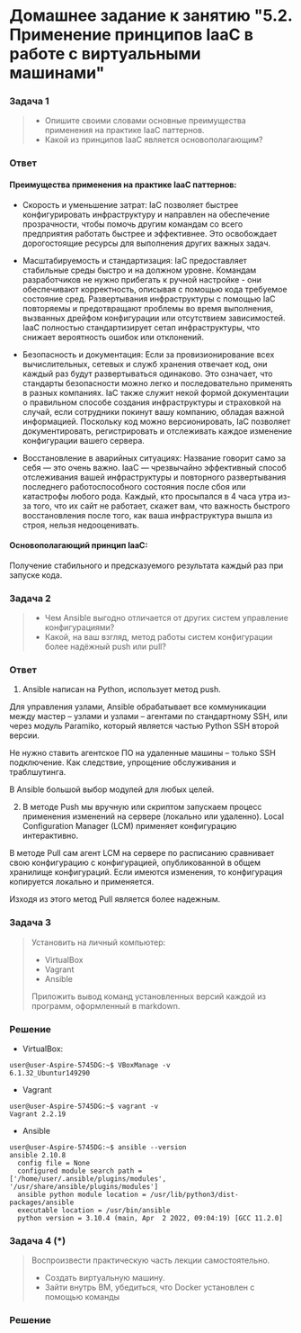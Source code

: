 # Домашнее задание к занятию "5.2. Применение принципов IaaC в работе с виртуальными машинами"
### Задача 1
> * Опишите своими словами основные преимущества применения на практике IaaC паттернов.
> * Какой из принципов IaaC является основополагающим?

### Ответ
#### Преимущества применения на практике IaaC паттернов:
* Скорость и уменьшение затрат: IaC позволяет быстрее конфигурировать инфраструктуру и направлен на обеспечение прозрачности, чтобы помочь другим командам со всего предприятия работать быстрее и эффективнее. Это освобождает дорогостоящие ресурсы для выполнения других важных задач.

* Масштабируемость и стандартизация: IaC предоставляет стабильные среды быстро и на должном уровне. Командам разработчиков не нужно прибегать к ручной настройке - 
они обеспечивают корректность, описывая с помощью кода требуемое состояние сред. Развертывания инфраструктуры с помощью IaC повторяемы и предотвращают проблемы во 
время выполнения, вызванных дрейфом конфигурации или отсутствием зависимостей. IaaC полностью стандартизирует сетап инфраструктуры, что снижает вероятность ошибок 
или отклонений.

* Безопасность и документация: Если за провизионирование всех вычислительных, сетевых и служб хранения отвечает код, они каждый раз будут развертываться одинаково. 
Это означает, что стандарты безопасности можно легко и последовательно применять в разных компаниях. IaC также служит некой формой документации о правильном способе 
создания инфраструктуры и страховкой на случай, если сотрудники покинут вашу компанию, обладая важной информацией. Поскольку код можно версионировать, IaC позволяет 
документировать, регистрировать и отслеживать каждое изменение конфигурации вашего сервера.

* Восстановление в аварийных ситуациях: Название говорит само за себя — это очень важно. IaaC — чрезвычайно эффективный способ отслеживания вашей инфраструктуры и 
повторного развертывания последнего работоспособного состояния после сбоя или катастрофы любого рода. Каждый, кто просыпался в 4 часа утра из-за того, что их сайт 
не работает, скажет вам, что важность быстрого восстановления после того, как ваша инфраструктура вышла из строя, нельзя недооценивать.

#### Основополагающий принцип IaaC:
Получение стабильного и предсказуемого результата каждый раз при запуске кода.

### Задача 2
> * Чем Ansible выгодно отличается от других систем управление конфигурациями?
> * Какой, на ваш взгляд, метод работы систем конфигурации более надёжный push или pull?

### Ответ

1. Ansible написан на Python, использует метод push. 

Для управления узлами, Ansible обрабатывает все коммуникации между мастер – узлами и узлами – агентами по стандартному SSH, или через модуль Paramiko, 
который является частью Python SSH второй версии.

Не нужно ставить агентское ПО на удаленные машины – только SSH подключение. Как следствие, упрощение обслуживания и траблшутинга.

В Ansible большой выбор модулей для любых целей.

2. В методе Push мы вручную или скриптом запускаем процесс применения изменений на сервере (локально или удаленно). 
Local Configuration Manager (LCM) применяет конфигурацию интерактивно.

В методе Pull сам агент LCM на сервере по расписанию сравнивает свою конфигурацию с конфигурацией, опубликованной в общем хранилище конфигураций. 
Если имеются изменения, то конфигурация копируется локально и применяется.

Изходя из этого метод Pull является более надежным.

### Задача 3
> Установить на личный компьютер:
> * VirtualBox
> * Vagrant
> * Ansible
> 
> Приложить вывод команд установленных версий каждой из программ, оформленный в markdown.

### Решение 

* VirtualBox:

```
user@user-Aspire-5745DG:~$ VBoxManage -v
6.1.32_Ubuntur149290
```
* Vagrant
```
user@user-Aspire-5745DG:~$ vagrant -v
Vagrant 2.2.19
```
* Ansible
```
user@user-Aspire-5745DG:~$ ansible --version 
ansible 2.10.8
  config file = None
  configured module search path = ['/home/user/.ansible/plugins/modules', '/usr/share/ansible/plugins/modules']
  ansible python module location = /usr/lib/python3/dist-packages/ansible
  executable location = /usr/bin/ansible
  python version = 3.10.4 (main, Apr  2 2022, 09:04:19) [GCC 11.2.0]
```
### Задача 4 (*)
> Воспроизвести практическую часть лекции самостоятельно.
> * Создать виртуальную машину.
> * Зайти внутрь ВМ, убедиться, что Docker установлен с помощью команды

### Решение 
